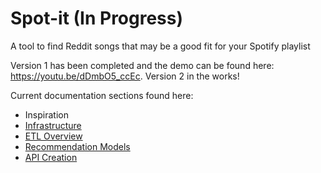 # Spot-it (In Progress)
A tool to find Reddit songs that may be a good fit for your Spotify playlist

Version 1 has been completed and the demo can be found here: https://youtu.be/dDmbO5_ccEc. Version 2 in the works!


Current documentation sections found here:
- Inspiration
- [Infrastructure](documentation/cloud_infrastructure.md)
- [ETL Overview](documentation/etl_documentaion/overview.md)
- [Recommendation Models](documentation/models.md)
- [API Creation](documentation/api_creation.md)